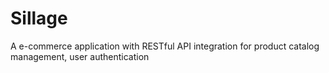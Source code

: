 # Sillage
A e-commerce application with RESTful API integration for product catalog management, user authentication
